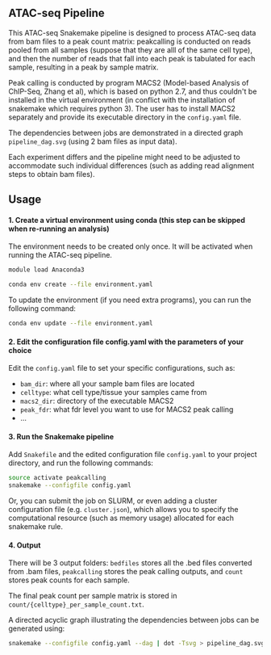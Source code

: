 ## ATAC-seq Pipeline

This ATAC-seq Snakemake pipeline is designed to process ATAC-seq data from bam files to a peak count matrix: peakcalling is conducted on reads pooled from all samples (suppose that they are alll of the same cell type), and then the number of reads that fall into each peak is tabulated for each sample, resulting in a peak by sample matrix.

Peak calling is conducted by program MACS2 (Model-based Analysis of ChIP-Seq, Zhang et al), which is based on python 2.7, and thus couldn't be installed in the virtual environment (in conflict with the installation of snakemake which requires python 3). The user has to install MACS2 separately and provide its executable directory in the `config.yaml` file.

The dependencies between jobs are demonstrated in a directed graph `pipeline_dag.svg` (using 2 bam files as input data).

Each experiment differs and the pipeline might need to be adjusted to accommodate such individual differences (such as adding read alignment steps to obtain bam files).

## Usage

#### 1. Create a virtual environment using conda (this step can be skipped when re-running an analysis)

The environment needs to be created only once. It will be activated when running the ATAC-seq pipeline.

```bash
module load Anaconda3

conda env create --file environment.yaml
```

To update the environment (if you need extra programs), you can run the following command:
```bash
conda env update --file environment.yaml
```

#### 2. Edit the configuration file config.yaml with the parameters of your choice

Edit the `config.yaml` file to set your specific configurations, such as:

* `bam_dir`: where all your sample bam files are located
* `celltype`: what cell type/tissue your samples came from
* `macs2_dir`: directory of the executable MACS2
* `peak_fdr`: what fdr level you want to use for MACS2 peak calling
* ...

#### 3. Run the Snakemake pipeline

Add  `Snakefile` and the edited configuration file `config.yaml` to your project directory, and run the following commands:

```bash
source activate peakcalling
snakemake --configfile config.yaml
```

Or, you can submit the job on SLURM, or even adding a cluster configuration file (e.g. `cluster.json`), which allows you to specify the computational resource (such as memory usage) allocated for each snakemake rule. 

#### 4. Output

There will be 3 output folders: 
`bedfiles` stores all the .bed files converted from .bam files, `peakcalling` stores the peak calling outputs, and `count` stores peak counts for each sample.

The final peak count per sample matrix is stored in `count/{celltype}_per_sample_count.txt`.

A directed acyclic graph illustrating the dependencies between jobs can be generated using:

```bash
snakemake --configfile config.yaml --dag | dot -Tsvg > pipeline_dag.svg
```
